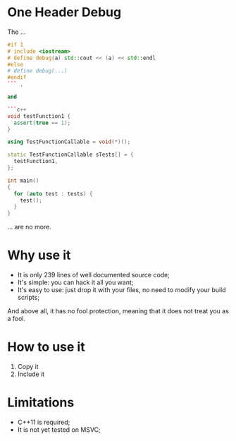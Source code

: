 # One Header Debug

The ...

```c++
#if 1
# include <iostream>
# define debug(a) std::cout << (a) << std::endl
#else
# define debug(...)
#endif
``` ,

and

```c++
void testFunction1 {
  assert(true == 1);
}

using TestFunctionCallable = void(*)();

static TestFunctionCallable sTests[] = {
  testFunction1,
};

int main()
{
  for (auto test : tests) {
    test();
  }
}
```
... are no more.

# Why use it

- It is only 239 lines of well documented source code;
- It's simple: you can hack it all you want;
- It's easy to use: just drop it with your files, no need to modify your build scripts;

And above all, it has no fool protection, meaning that it does not treat you as a fool.

# How to use it

1. Copy it
2. Include it

# Limitations

- C++11 is required;
- It is not yet tested on MSVC;
